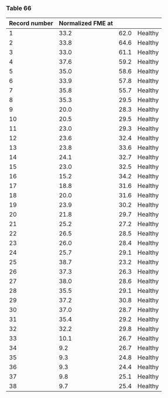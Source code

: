 <a name="table-66"></a>
### Table 66

| Record number | Normalized FME at |  |  |
| --- | --- | --- | --- |
| 1 | 33.2 | 62.0 | Healthy |
| 2 | 33.8 | 64.6 | Healthy |
| 3 | 33.0 | 61.1 | Healthy |
| 4 | 37.6 | 59.2 | Healthy |
| 5 | 35.0 | 58.6 | Healthy |
| 6 | 33.9 | 57.8 | Healthy |
| 7 | 35.8 | 55.7 | Healthy |
| 8 | 35.3 | 29.5 | Healthy |
| 9 | 20.0 | 28.3 | Healthy |
| 10 | 20.5 | 29.5 | Healthy |
| 11 | 23.0 | 29.3 | Healthy |
| 12 | 23.6 | 32.4 | Healthy |
| 13 | 23.8 | 33.6 | Healthy |
| 14 | 24.1 | 32.7 | Healthy |
| 15 | 23.0 | 32.5 | Healthy |
| 16 | 15.2 | 34.2 | Healthy |
| 17 | 18.8 | 31.6 | Healthy |
| 18 | 20.0 | 31.6 | Healthy |
| 19 | 23.9 | 30.2 | Healthy |
| 20 | 21.8 | 29.7 | Healthy |
| 21 | 25.2 | 27.2 | Healthy |
| 22 | 26.5 | 28.5 | Healthy |
| 23 | 26.0 | 28.4 | Healthy |
| 24 | 25.7 | 29.1 | Healthy |
| 25 | 38.7 | 23.2 | Healthy |
| 26 | 37.3 | 26.3 | Healthy |
| 27 | 38.0 | 28.6 | Healthy |
| 28 | 35.5 | 29.1 | Healthy |
| 29 | 37.2 | 30.8 | Healthy |
| 30 | 37.0 | 28.7 | Healthy |
| 31 | 35.4 | 29.2 | Healthy |
| 32 | 32.2 | 29.8 | Healthy |
| 33 | 10.1 | 26.7 | Healthy |
| 34 | 9.2 | 26.7 | Healthy |
| 35 | 9.3 | 24.8 | Healthy |
| 36 | 9.3 | 24.4 | Healthy |
| 37 | 9.8 | 25.1 | Healthy |
| 38 | 9.7 | 25.4 | Healthy |